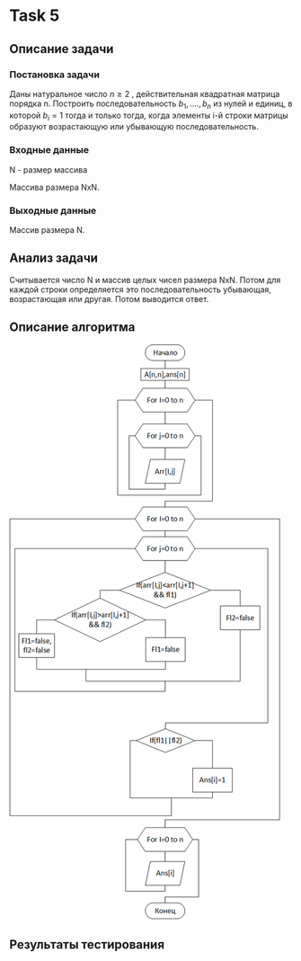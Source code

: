 # Task 5
## Описание задачи
### Постановка задачи
Даны натуральное число $n \geqslant 2$ , действительная квадратная матрица порядка n. Построить последовательность $b_1,....,b_n$  из нулей и единиц, в которой $b_i=1$ тогда и только тогда, когда элементы i-й строки матрицы образуют возрастающую или убывающую последовательность. 
### Входные данные
N - размер массива

Массива размера NxN.

### Выходные данные
Массив размера N.

## Анализ задачи

Считывается число N и массив целых чисел размера NxN. Потом для каждой строки определяется это последовательность убывающая, возрастающая или другая. Потом выводится ответ.

## Описание алгоритма

![блок-схема](https://github.com/Samoed/PracCourse1/blob/master/Task%205/docs/%D0%B1%D0%BB%D0%BE%D0%BA-%D1%81%D1%85%D0%B5%D0%BC%D0%B0.png?raw=true)

## Результаты тестирования